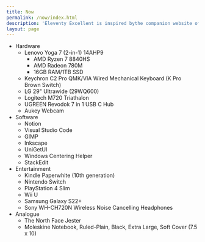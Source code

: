 ```yaml
---
title: Now
permalink: /now/index.html
description: 'Eleventy Excellent is inspired bythe companion website of Andy Bell’s talk "Be the browser’s mentor, not its micromanager".'
layout: page
---
```


<ul>
    <li>Hardware
    <ul>
    <li>Lenovo Yoga 7 (2-in-1) 14AHP9
    <ul>
    <li>AMD Ryzen 7 8840HS</li>
    <li>AMD Radeon 780M</li>
    <li>16GB RAM/1TB SSD</li>
    </ul>
    </li>
    <li>Keychron C2 Pro QMK/VIA Wired Mechanical Keyboard (K Pro Brown Switch)</li>
    <li>LG 29" Ultrawide (29WQ600)</li>
    <li>Logitech M720 Triathalon</li>
    <li>UGREEN Revodok 7 in 1 USB C Hub</li>
    <li>Aukey Webcam</li>
    </ul>
    </li>
    <li>Software
    <ul>
    <li>Notion</li>
    <li>Visual Studio Code</li>
    <li>GIMP</li>
    <li>Inkscape</li>
    <li>UniGetUI</li>
    <li>Windows Centering Helper</li>
    <li>StackEdit</li>
    </ul>
    </li>
    <li>Entertainment
    <ul>
    <li>Kindle Paperwhite (10th generation)</li>
    <li>Nintendo Switch</li>
    <li>PlayStation 4 Slim</li>
    <li>Wii U</li>
    <li>Samsung Galaxy S22+</li>
    <li>Sony WH-CH720N Wireless Noise Cancelling Headphones</li>
    </ul>
    </li>
    <li>Analogue
    <ul>
    <li>The North Face Jester</li>
    <li>Moleskine Notebook, Ruled-Plain, Black, Extra Large, Soft Cover (7.5 x 10)</li>
    </ul>
    </li>
    </ul>
    
    

